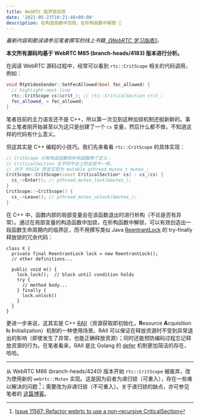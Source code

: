 ```yaml
---
title: WebRTC 临界锁实现
date: '2021-05-23T10:21:46+00:00'
description: 在构造函数中加锁，在析构函数中解锁 🧐
---
```


*最新内容和勘误请参见笔者撰写的线上书籍[《WebRTC 学习指南》](https://webrtc.mthli.com/code/criticalsection/)。*

**本文所有源码均基于 WebRTC M85 (branch-heads/4183) 版本进行分析。**

在阅读 WebRTC 源码过程中，经常可以看到 `rtc::CritScope` 相关的代码调用，例如：

```cpp:title=rtp_video_sender.cc
void RtpVideoSender::SetFecAllowed(bool fec_allowed) {
  // highlight-next-line
  rtc::CritScope cs(&crit_); // rtc::CriticalSection crit_;
  fec_allowed_ = fec_allowed;
}
```

笔者目前的主力语言还不是 C++，所以第一次见到这种加锁机制还挺新鲜的。事实上笔者刚开始甚至以为这只是创建了一个 `cs` 变量，然后什么都不做，不知道这样的代码有什么意义。

但这其实是 C++ 编程的小技巧。我们先来看看 `rtc::CritScope` 的具体实现：

```cpp:title=critical_section.cc
// CritScope 只有构造函数和析构函数两个定义；
// CriticalSection 在不同平台上的实现不一样，
// 对于 POSIX 而言实现为 mutable pthread_mutex_t mutex_;
CritScope::CritScope(const CriticalSection* cs) : cs_(cs) {
  cs_->Enter(); // pthread_mutex_lock(&mutex_);
}
CritScope::~CritScope() {
  cs_->Leave(); // pthread_mutex_unlock(&mutex_);
}
```

在 C++ 中，函数内部的局部变量会在该函数退出时进行析构（不论是否有异常）。通过在局部变量的构造函数中加锁，在析构函数中解锁，可以有效创造出一段函数生命周期内的临界区，而不用撰写类似 Java [ReentrantLock](https://docs.oracle.com/javase/7/docs/api/java/util/concurrent/locks/ReentrantLock.html) 的 try-finally 释放锁的冗余代码：

```java:title=ReentrantLock
class X {
  private final ReentrantLock lock = new ReentrantLock();
  // other definitions...

  public void m() {
    lock.lock();  // block until condition holds
    try {
      // method body...
    } finally {
      lock.unlock()
    }
  }
}
```

更进一步来说，这其实是 C++ [RAII](https://zh.cppreference.com/w/cpp/language/raii)（资源获取即初始化，**R**esource **A**cquisition **I**s **I**nitialization）机制的一种使用场景。RAII 可以保证在释放资源时不受到异常退出的影响（即使发生了异常，也能正确释放资源）；同时还能预防编码过程忘记释放资源的行为。在笔者看来，RAII 是比 Golang 的 [defer](https://gobyexample-cn.github.io/defer) 机制更加简洁的存在，哈哈。

---

从 WebRTC M86 (branch-heads/4240) 版本开始 `rtc::CritScope` 被废弃，改为使用新的 `webrtc::Mutex` 实现。这是因为前者为递归锁（可重入），存在一些难以解决的问题 [^1]；需要改为非递归锁（不可重入）。关于递归锁的缺点，亦可参见笔者的 [这篇博客](https://mthli.xyz/recursive-re-entrant-locks/)。

[^1]: [Issue 11567: Refactor webrtc to use a non-recursive CriticalSection](https://bugs.chromium.org/p/webrtc/issues/detail?id=11567)
